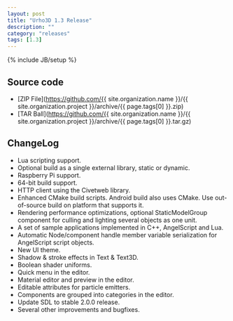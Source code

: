 ```yaml
---
layout: post
title: "Urho3D 1.3 Release"
description: ""
category: "releases"
tags: [1.3]
---
```

{% include JB/setup %}

## Source code
- [ZIP File](https://github.com/{{ site.organization.name }}/{{ site.organization.project }}/archive/{{ page.tags[0] }}.zip)
- [TAR Ball](https://github.com/{{ site.organization.name }}/{{ site.organization.project }}/archive/{{ page.tags[0] }}.tar.gz)

## ChangeLog
- Lua scripting support.
- Optional build as a single external library, static or dynamic.
- Raspberry Pi support.
- 64-bit build support.
- HTTP client using the Civetweb library.
- Enhanced CMake build scripts. Android build also uses CMake. Use out-of-source build on platform that supports it.
- Rendering performance optimizations, optional StaticModelGroup component for culling and lighting several objects as one unit.
- A set of sample applications implemented in C++, AngelScript and Lua.
- Automatic Node/component handle member variable serialization for AngelScript script objects.
- New UI theme.
- Shadow & stroke effects in Text & Text3D.
- Boolean shader uniforms.
- Quick menu in the editor.
- Material editor and preview in the editor.
- Editable attributes for particle emitters.
- Components are grouped into categories in the editor.
- Update SDL to stable 2.0.0 release.
- Several other improvements and bugfixes.
